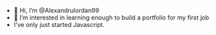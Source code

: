 - 👋 Hi, I’m @AlexandruIordan99
- 👀 I’m interested in learning enough to build a portfolio for my first job 
- I've only just started Javascript.

<!---
AlexandruIordan99/AlexandruIordan99 is a ✨ special ✨ repository because its `README.md` (this file) appears on your GitHub profile.
You can click the Preview link to take a look at your changes.
--->
